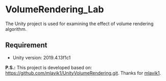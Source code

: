 # VolumeRendering_Lab
The Unity project is used for examining the effect of volume rendering algorithm.

## Requirement
* Unity version: 2019.4.13f1c1


**P.S.:** This project is developed based on: https://github.com/mlavik1/UnityVolumeRendering.git. Thanks for [mlavik1](https://github.com/mlavik1).

